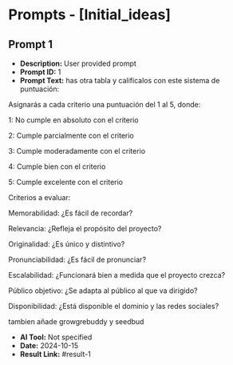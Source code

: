 # Prompts - [Initial_ideas]

## Prompt 1
* **Description:** User provided prompt
* **Prompt ID:** 1
* **Prompt Text:** has otra tabla y calificalos con este sistema de puntuación:

Asignarás a cada criterio una puntuación del 1 al 5, donde:



1: No cumple en absoluto con el criterio

2: Cumple parcialmente con el criterio

3: Cumple moderadamente con el criterio

4: Cumple bien con el criterio

5: Cumple excelente con el criterio

Criterios a evaluar:



Memorabilidad: ¿Es fácil de recordar?

Relevancia: ¿Refleja el propósito del proyecto?

Originalidad: ¿Es único y distintivo?

Pronunciabilidad: ¿Es fácil de pronunciar?

Escalabilidad: ¿Funcionará bien a medida que el proyecto crezca?

Público objetivo: ¿Se adapta al público al que va dirigido?

Disponibilidad: ¿Está disponible el dominio y las redes sociales?



tambien añade growgrebuddy y seedbud
* **AI Tool:** Not specified
* **Date:** 2024-10-15
* **Result Link:** #result-1

